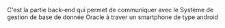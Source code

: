 C'est la partie back-end qui permet de communiquer avec le Système de gestion de base de donnée Oracle à traver un smartphone de type android
